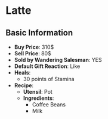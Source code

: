 # Latte

## Basic Information

- **Buy Price**: 310$
- **Sell Price**: 80$
- **Sold by Wandering Salesman**: YES
- **Default Gift Reaction**: Like
- **Heals**:
  - 30 points of Stamina
- **Recipe**:
  - **Utensil**: Pot
  - **Ingredients**:
    - Coffee Beans
    - Milk
